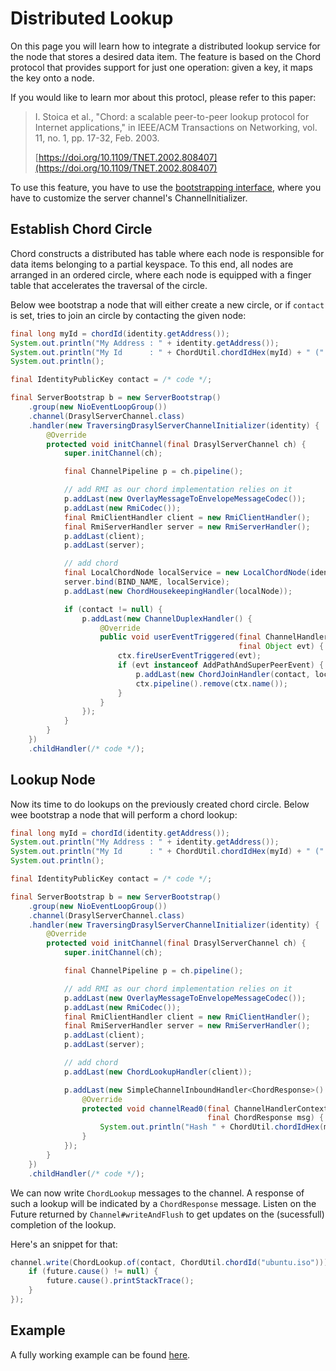 # Distributed Lookup

On this page you will learn how to integrate a distributed lookup service for the node that stores a desired data item.
The feature is based on the Chord protocol that provides support for just one operation: given a key, it maps the key onto a node.

If you would like to learn mor about this protocl, please refer to this paper:
> I. Stoica et al., "Chord: a scalable peer-to-peer lookup protocol for Internet applications," in
> IEEE/ACM Transactions on Networking, vol. 11, no. 1, pp. 17-32, Feb. 2003.
> 
> [https://doi.org/10.1109/TNET.2002.808407](https://doi.org/10.1109/TNET.2002.808407)

To use this feature, you have to use the [bootstrapping interface](./bootstrapping.md), where you have to customize the server channel's ChannelInitializer.

## Establish Chord Circle

Chord constructs a distributed has table where each node is responsible for data items belonging to a partial keyspace.
To this end, all nodes are arranged in an ordered circle, where each node is equipped with a finger table that accelerates the traversal of the circle.

Below wee bootstrap a node that will either create a new circle, or if `contact` is set, tries to join an circle by contacting the given node:

```java
final long myId = chordId(identity.getAddress());
System.out.println("My Address : " + identity.getAddress());
System.out.println("My Id      : " + ChordUtil.chordIdHex(myId) + " (" + chordIdPosition(myId) + ")");
System.out.println();

final IdentityPublicKey contact = /* code */;

final ServerBootstrap b = new ServerBootstrap()
    .group(new NioEventLoopGroup())
    .channel(DrasylServerChannel.class)
    .handler(new TraversingDrasylServerChannelInitializer(identity) {
        @Override
        protected void initChannel(final DrasylServerChannel ch) {
            super.initChannel(ch);

            final ChannelPipeline p = ch.pipeline();

            // add RMI as our chord implementation relies on it
            p.addLast(new OverlayMessageToEnvelopeMessageCodec());
            p.addLast(new RmiCodec());
            final RmiClientHandler client = new RmiClientHandler();
            final RmiServerHandler server = new RmiServerHandler();
            p.addLast(client);
            p.addLast(server);

            // add chord            
            final LocalChordNode localService = new LocalChordNode(identity.getIdentityPublicKey(), client);
            server.bind(BIND_NAME, localService);
            p.addLast(new ChordHousekeepingHandler(localNode));

            if (contact != null) {
                p.addLast(new ChannelDuplexHandler() {
                    @Override
                    public void userEventTriggered(final ChannelHandlerContext ctx,
                                                   final Object evt) {
                        ctx.fireUserEventTriggered(evt);
                        if (evt instanceof AddPathAndSuperPeerEvent) {
                            p.addLast(new ChordJoinHandler(contact, localNode));
                            ctx.pipeline().remove(ctx.name());
                        }
                    }
                });
            }
        }
    })
    .childHandler(/* code */);
```

## Lookup Node

Now its time to do lookups on the previously created chord circle.
Below wee bootstrap a node that will perform a chord lookup:

```java
final long myId = chordId(identity.getAddress());
System.out.println("My Address : " + identity.getAddress());
System.out.println("My Id      : " + ChordUtil.chordIdHex(myId) + " (" + chordIdPosition(myId) + ")");
System.out.println();

final IdentityPublicKey contact = /* code */;

final ServerBootstrap b = new ServerBootstrap()
    .group(new NioEventLoopGroup())
    .channel(DrasylServerChannel.class)
    .handler(new TraversingDrasylServerChannelInitializer(identity) {
        @Override
        protected void initChannel(final DrasylServerChannel ch) {
            super.initChannel(ch);

            final ChannelPipeline p = ch.pipeline();

            // add RMI as our chord implementation relies on it
            p.addLast(new OverlayMessageToEnvelopeMessageCodec());
            p.addLast(new RmiCodec());
            final RmiClientHandler client = new RmiClientHandler();
            final RmiServerHandler server = new RmiServerHandler();
            p.addLast(client);
            p.addLast(server);

            // add chord            
            p.addLast(new ChordLookupHandler(client));

            p.addLast(new SimpleChannelInboundHandler<ChordResponse>() {
                @Override
                protected void channelRead0(final ChannelHandlerContext ctx,
                                            final ChordResponse msg) {
                    System.out.println("Hash " + ChordUtil.chordIdHex(msg.getId()) + " (" + chordIdPosition(msg.getId()) + ") belongs to node " + msg.getAddress() + " (" + chordIdPosition(msg.getAddress()) + ")");
                }
            });
        }
    })
    .childHandler(/* code */);
```

We can now write `ChordLookup` messages to the channel. A response of such a lookup will be indicated by a `ChordResponse` message.
Listen on the Future returned by `Channel#writeAndFlush` to get updates on the (sucessfull) completion of the lookup.

Here's an snippet for that:
```java
channel.write(ChordLookup.of(contact, ChordUtil.chordId("ubuntu.iso"))).addListener((ChannelFutureListener) future -> {
    if (future.cause() != null) {
        future.cause().printStackTrace();
    }
});
```

## Example

A fully working example can be found [here](https://github.com/drasyl-overlay/drasyl/tree/master/drasyl-examples/src/main/java/org/drasyl/example/chord).
